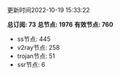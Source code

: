 更新时间2022-10-19 15:33:22

**总订阅: 73**
**总节点: 1976**
**有效节点: 760**
- ss节点: 445
- v2ray节点: 258
- trojan节点: 51
- ssr节点: 6
